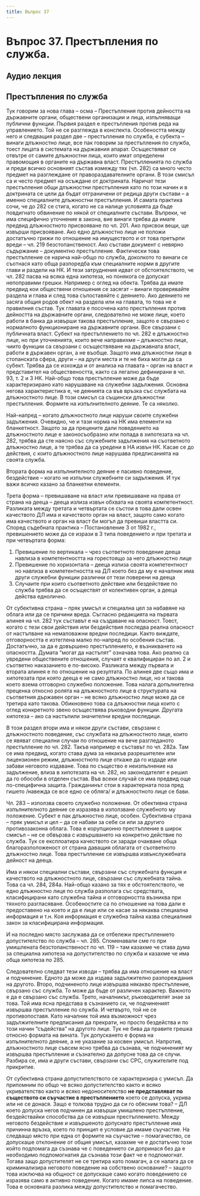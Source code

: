 ```yaml
---
title: Въпрос 37
---
```

# **Въпрос 37. Престъпления по служба.**

## **Аудио лекция**
  <div class="ready-player-1">
        <audio crossorigin>
            <source src="https://raw.githubusercontent.com/LexsTech/LexsWiki/main/audio/%D0%9D%D0%B0%D0%BA%D0%B0%D0%B7%D0%B0%D1%82%D0%B5%D0%BB%D0%BD%D0%BE%D0%BF%D1%80%D0%B0%D0%B2%D0%BD%D0%B8%20%D0%BD%D0%B0%D1%83%D0%BA%D0%B8/%D0%A2%D0%B5%D0%BC%D0%B0%2037.mp3" type="audio/mpeg">
        </audio>
    </div>

## **Престъпления по служба**
Тук говорим за нова глава – осма – Престъпления против дейността на държавните органи, обществени организации и лица, изпълняващи публични функции. Първия раздел е престъпления против реда на управлението. Той не се разглежда в конспекта. Особеността между него и следващия раздел две – престъпления по служба, е субекта – винаги длъжностно лице, все пак говорим за престъпления по служба, тоест лицата в системата на държавния апарат. Осъществяват се отвътре от самите длъжностни лица, които имат определени правомощия в органите на държавна власт. Престъпленията по служба и преди всичко основният състав измежду тях (чл. 282) са много често предмет на разглеждане от правораздавателните органи. В този смисъл са и често предмет на осъждане от доктрината. Наричат тези престъпления общи длъжностни престъпления като по този начин и в доктрината се цели да бъдат отграничени от редица други състави – а именно специалните длъжностни престъпления. И самата практика сочи, че до 282 се стига, когато не са налице условията да бъде повдигнато обвинение по някой от специалните състави. Въпреки, че има специфично уточнение в закона, вие винаги трябва да имате предвид длъжностното присвояване по чл. 201. Ако присвои вещи, ще извърши присвояване. Ако едно длъжностно лице не положи достатъчно грижи по отношение на имуществото и от това претърпи вреди – чл. 219 безстопанственост. Ако състави документ с невярно съдържание – документно престъпление. Фактически това престъпление се нарича най-общо по служба, доколкото то винаги се съотнася като обща разпоредба към специалните норми в другите глави и раздели на НК. И тези затруднения идват от обстоятелството, че чл. 282 пасва на всяка една хипотеза, но понякога се допускат непоправими грешки. Например с оглед на обекта. Трябва да имате предвид кои обществени отношения се засягат – винаги проверявайте раздела и глава и след това съпоставяйте с деянието. Ако деянието не засяга общия родов обект на раздела или на главата, то това не е правилния състав. Тук главата е посочена като престъпления против дейността на държавните органи, следователно не може лице, което работи в банка да извърши такова престъпление, защото е свързано с нормалното функциониране на държавните органи. Все свързани с публичната власт. Субект на престъплението по чл. 282 е длъжностно лице, но при уточненията, които вече направихме – длъжностно лице, чиито функции са свързани с осъществяване на държавната власт, работи в държавен орган, а не въобще. Защото има длъжностни лице в стопанската сфера, други – на други места и те не биха могли да са субект. Трябва да се изхожда и от анализа на главата – орган на власт и представител на обществеността, както са легално дефинирани в чл. 93, т. 2 и 3 НК. Най-общо това престъпление може да бъде характеризирано като нарушаване на служебни задължения. Основна негова характеристика е, че деянията са във връзка със службата на длъжностното лице. В този смисъл са същински длъжностни престъпления. Формите на изпълнителното деяние. Те са няколко. 

Най-напред – когато длъжностното лице наруши своите служебни задължения. Очевидно, че и тази норма на НК има елементи на бланкетност. Защото за да прецените дали поведението на длъжностното лице е законосъобразно или попада в хипотезата на чл. 282, трябва да сте наясно със служебните задължения на съответното длъжностно лице, а те трябва да са уредени в НА извън НК. Касае се до действия, с които длъжностното лице нарушава предписанията на своята служба. 

Втората форма на изпълнителното деяние е пасивно поведение, бездействие – когато не изпълни служебните си задължения. И тук важи всичко казано за бланкетни елементи. 

Трета форма – превишаване на власт или превишаване на права от страна на дееца – дееца излиза извън обхвата на своята компетентност. Разликата между третата и четвъртата се състои в това дали освен качеството ДЛ има и качеството орган на власт, защото само когато има качеството и орган на власт би могъл да превиши властта си. Според съдебната практика – Постановление 3 от 1982 г., превишението може да се изрази в 3 типа поведението и при третата и при четвъртата форма: 

1. Превишение по вертикала – чрез съответното поведение дееца навлиза в компетентността на горестоящо за него длъжностно лице
1. Превишение по хоризонтала – дееца излиза своята компетентност но навлиза в компетентността на ДЛ което без да му е началник има други служебни функции различни от тези поверени на дееца
1. Случаите при които съответното действие или бездействие по служба трябва да се осъществят от колективен орган, а дееца действа еднолично. 

От субективна страна – пряк умисъл и специална цел за набавяне на облага или да се причини вреда. Съгласно редакцията на първата алинея на чл. 282 тук съставът е на създаване на опасност. Тоест, когато с тези свои действия или бездействия последва реална опасност от настъпване на немаловажни вредни последици. Както виждате, отговорността е изтеглена малко по-напред по особения състав. Достатъчно, за да е довършено престъплението, е възникването на опасността. Думата “могат да настъпят” означава това. Ако реално са увредени обществените отношения, случаят е квалифициран по ал. 2 и съответно наказанието е по-високо. Разликата между първата и втората алинея е по отношение на резултата. По алинея две също има и хипотезата при която дееца е не само длъжностно лице, но и такова което взема отговорно служебно положение. Това налага допълнителна преценка относно ролята на длъжностното лице в структурата на съответния държавен орган – не всяко длъжностно лице може да се третира като такова. Обикновено това са длъжностни лица които с оглед конкретното звено осъществява ръководни функции. Другата хипотеза – ако са настъпили значителни вредни последици.

В този раздел втори има и някои други състави, свързани с длъжностното поведение, със службата на длъжностното лице, които се явяват специални случаи по отношение на вече разгледаното престъпление по чл. 282. Такъв например е съставът по чл. 282а. Там се има предвид, когато става дума за някакъв разрешителен или лицензионен режим, длъжностното лице откаже да го издаде или забави неговото издаване. Това по същество е неизпълнение на задължение, влиза в хипотезата на чл. 282, но законодателят е решил да го обособи в отделен състав. Във всеки случай се има предвид още по-специфична защита. Гражданинът стои в характерната поза пред гишето /навежда се все едно се обляга/ и длъжностното лице се бави. 

Чл. 283 – използва своето служебно положение. От обективна страна изпълнителното деяние се изразява в използване служебното му положение. Субект е пак длъжностно лице, особен. Субективна страна – пряк умисъл и цел – да се набави за себе си или за другиго противозаконна облага. Това е корупционно престъпление в широк смисъл – не се обвързва с извършването на конкретно действие по служба. Тук се експлоатира качеството си заради очакване обща благоразположеност от страна даващия облагата от съответното длъжностно лице. Това престъпление се извършва извънслужебната дейност на дееца. 

Има и някои специални състави, свързани със служебната функция и качеството на длъжностното лице, свързани със служебната тайна. Това са чл. 284, 284а. Най-общо казано за тях е обстоятелството, че едно длъжностно лице по служба разполага със средствата, класифицирани като служебна тайна и отговорността възниква при тяхното разгласяване. Особеностите са по отношение на това дали е предоставено на което и да е лице или се касае за някаква специална информация и т.н. Коя информация е служебна тайна казва специалния закон за класифицирана информация. 

И на последно място заслужава да се отбележи престъплението допустителство по служба – чл. 285. Споменавали сме го при умишлената безстопанственост по чл. 119 – там казахме че става дума за специална хипотеза на допустителство по служба и казахме че има обща хипотеза по 285. 

Следователно следват тези изводи – трябва да има отношение на власт и подчинение. Едното да може да издава задължително разпореждания на другото. Второ, подчиненото лице извършва някакво престъпление, свързано със служба. То може да бъде от различен характер. Важното е да е свързано със служба. Трето, началникът, ръководителят знае за това. Той има ясна представа в съзнанието си, че подчиненият извършва престъпление по служба. И четвърто, той не се противопоставя. Като началник той има възможност чрез задължителните предписания да прекрати, но просто бездейства и по този начин “съдейства” на другото лице. Тук не бива да правите грешка относно формата на вината. Тук допускането е форма на изпълнителното деяние, а не указание за косвен умисъл. Напротив, длъжностното лице съвсем ясно трябва да съзнава, че подчиненият му извършва престъпление и съзнателно да допусне това да се случи. Разбира се, има и други състави, свързани със СРС, служителите под прикритие.

От субективна страна допустителството се характеризира с умисъл. Да припомним по общо че всяко допустителство както и всяко укривателство както и всяко недоносителство **не представляват по съществото си съучастие в престъплението** което се допуска, укрива или не се донася. Защо е толкова трудно да си го обясним това? – ДЛ което допуска негов подчинен да извърши умишлено престъпление, бездействайки способства да се извърши престъплението. Между неговото бездействие и извършеното допуснато престъпление има причинна връзка, което по принцип е условие да имаме съучастие. На следващо място при една от формите на съучастие – помaгачество, се допускаше отклонение от общия умисъл, казахме че е достатъчно този който подпомага да съзнава че с поведението си допринася без да е необходимо подпомогнатия да съзнава този факт че е подпомогнат. Тогава защо допустителят не се третира като помагач, а се налага да се криминализира неговото поведение на собствено основание? – защото това изключва на общност се допускаше само когато поведението се изразява само в активно поведение. Когато имаме липса на поведение. Това е основната разлика между допустителство и помaгачество.
